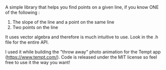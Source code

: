 A simple library that helps you find points on a given line, if you know
ONE of the following
:

1. The slope of the line and a point on the same line
2. Two points on the line

It uses vector algebra and therefore is much intuitive to use. Look in the .h file for the entire API.

I used it while building the "throw away" photo animation for the Tempt app
(https://www.tempt.com/). Code is released under the MIT license so feel free to use it the way you
want!
